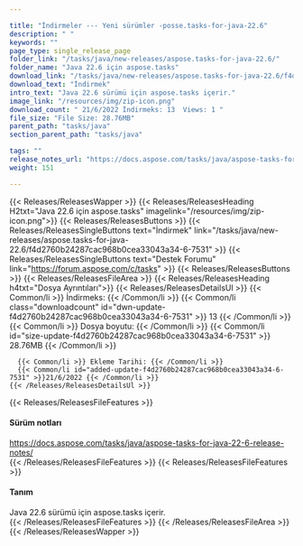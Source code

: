 ```yaml
---

title: "İndirmeler --- Yeni sürümler -posse.tasks-for-java-22.6"
description: " "
keywords: ""
page_type: single_release_page
folder_link: "/tasks/java/new-releases/aspose.tasks-for-java-22.6/"
folder_name: "Java 22.6 için aspose.tasks"
download_link: "/tasks/java/new-releases/aspose.tasks-for-java-22.6/f4d2760b24287cac968b0cea33043a34-6-7531"
download_text: "İndirmek"
intro_text: "Java 22.6 sürümü için aspose.tasks içerir."
image_link: "/resources/img/zip-icon.png"
download_count: " 21/6/2022 İndirmeks: 13  Views: 1 "
file_size: "File Size: 28.76MB"
parent_path: "tasks/java"
section_parent_path: "tasks/java"

tags: ""
release_notes_url: "https://docs.aspose.com/tasks/java/aspose-tasks-for-java-22-6-release-notes/"
weight: 151

---
```


{{< Releases/ReleasesWapper >}}
  {{< Releases/ReleasesHeading H2txt="Java 22.6 için aspose.tasks" imagelink="/resources/img/zip-icon.png">}}
  {{< Releases/ReleasesButtons >}}
    {{< Releases/ReleasesSingleButtons text="İndirmek" link="/tasks/java/new-releases/aspose.tasks-for-java-22.6/f4d2760b24287cac968b0cea33043a34-6-7531" >}}
    {{< Releases/ReleasesSingleButtons text="Destek Forumu" link="https://forum.aspose.com/c/tasks" >}}
  {{< Releases/ReleasesButtons >}}
  {{< Releases/ReleasesFileArea >}}
    {{< Releases/ReleasesHeading h4txt="Dosya Ayrıntıları">}}
    {{< Releases/ReleasesDetailsUl >}}
      {{< Common/li >}} İndirmeks: {{< /Common/li >}}
      {{< Common/li class="downloadcount" id="dwn-update-f4d2760b24287cac968b0cea33043a34-6-7531" >}} 13 {{< /Common/li >}}
      {{< Common/li >}} Dosya boyutu: {{< /Common/li >}}
      {{< Common/li id="size-update-f4d2760b24287cac968b0cea33043a34-6-7531" >}} 28.76MB {{< /Common/li >}}

      {{< Common/li >}} Ekleme Tarihi: {{< /Common/li >}}
      {{< Common/li id="added-update-f4d2760b24287cac968b0cea33043a34-6-7531" >}}21/6/2022 {{< /Common/li >}}
    {{< /Releases/ReleasesDetailsUl >}}

  {{< Releases/ReleasesFileFeatures >}}
      <h4>Sürüm notları</h4><div><a href='https://docs.aspose.com/tasks/java/aspose-tasks-for-java-22-6-release-notes/'>https://docs.aspose.com/tasks/java/aspose-tasks-for-java-22-6-release-notes/</a></div>
  {{< /Releases/ReleasesFileFeatures >}}
  {{< Releases/ReleasesFileFeatures >}}
      <h4>Tanım</h4><div class="HTMLDescription">Java 22.6 sürümü için aspose.tasks içerir.</div>
  {{< /Releases/ReleasesFileFeatures >}}
 {{< /Releases/ReleasesFileArea >}}
{{< /Releases/ReleasesWapper >}}


